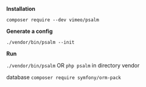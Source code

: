 **Installation**

```composer require --dev vimeo/psalm``` 

**Generate a config**

```./vendor/bin/psalm --init```

**Run**

```./vendor/bin/psalm``` OR ```php psalm``` in directory vendor

database
```composer require symfony/orm-pack```

